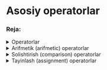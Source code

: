 # Asosiy operatorlar

### Reja:

<details>
    <summary>Operatorlar</summary>

    JavaScript dasturlash tilida odatda quyidagi operator turlari mavjud:

* Arifmetik (arifmetic) operatorlar
* Solishtirish (comparison) operatorlar
* Tayinlash (assignment) operatorlar
* Mantiqiy (logical) operatorlar
* Uchlik (ternary) operatorlar

</details>

<details>
    <summary>Arifmetik (arifmetic) operatorlar</summary>

        Java dasturlash tilida arifmetik amallardan foydalanib, ikki operant ustida arifmetik amallar bajarish imkoniyati mavjud

<br>

|Operatorlar|Tavsifi|Misol|
|-|-|-|
|+|ikki operantni qo'shish|num1 + num2|
|-|Chap operantdan o'ngdagini ayirish|num1 - num2|
|*|Ikki operantni ko'paytirish|num1 * num2|
|/|Chap operatni o'ngdagiga bo'lish|num1 / num2|
|%|Moduls operatori. Ikki operantdan qoldiqni qaytarish|num1 % num2|
|++|Kattalashtirish (increment) operatori|num++ yoki ++num|
|--|Kichiklashtirish (decrement) operatori|num-- yoki --num|

<br>

````javascript
    let a = 5, b = 10;
    console.log(a + b);  // 15
    console.log(a - b);  // -5
    console.log(a * b);  // 50
    console.log(a / b);  // 0.5
    console.log(a % b);  // 5
    console.log(a++);    // 5 (post increment)
    console.log(a);      // 6
    console.log(++a);    // 7 (pre increment)
    console.log(a);      // 7
    console.log(a--);    // 7 (post decrement)
    console.log(a);      // 6 
    console.log(--a);    // 5 (pre decrement)
    console.log(a);      // 5
````

</details>

<details>
    <summary>Solishtirish (comparison) operatorlar</summary>

    JavaScript dasturlash tilida **comparision**  operatorlardan foydalanib, ikki operantni solishtirish imkoniyati mavjud. Bunday operatorlar true yoki false qiymatni qaytaradi

|Operator|Tavsifi|Misol|
|-|-|-|
|==|Turini hisobga olmagan holda ikki operantni tengligini solishtirish|var1 == var2|
|===|Tur va qiymat bo'yicha ikki operantni tengligini solishtirish|var1 === var2|
|!=|Ikki operant notengligini (teng emasligini) solishtirish|var1 != var2|
|>|chap qiymat o'ngdagidan katta bo'lsa true, aks holda false qiymat qaytaradi|var1 > var2|
|<|chap qiymat o'ngdagidan kichik bo'lsa true, aks holda false qiymat qaytaradi|var1 < var2|
|>=|chap qiymat o'ngdagidan katta yoki teng bo'lsa true, aks holda false qiymat qaytaradi|var1 >= var2|
|<=|chap qiymat o'ngdagidan kichik yoki teng bo'lsa true, aks holda false qiymat qaytaradi|var1 <= var2|

````javascript
    let a = 5, b = 10, c = "5";
    const z = a;

    console.log(a == c);    // true
    console.log(a === c);   // false
    console.log(a == z);    // true
    console.log(a === z);   // true
    console.log(a != b);    // true
    console.log(a != z);    // false
    console.log(a > b);     // false
    console.log(a < b);     // true
    console.log(a >= b);    // false
    console.log(a <= b);    // true
````

</details>

<details>
    <summary>Tayinlash (assignment) operatorlar</summary>

    JavaScript dasturlash tilida tayinlash (assignment) operatorlaridan foydalanib o'zgaruvchilarga qisqartma ko'rinishda yangi qiymatlar tayinlash imkoniyati mavjud

|Operator|Tavsifi|Misol|
|-|-|-|
|=|Chap operantga o'ng operantni qiymatini belgilaydi|var1 = var2|
|+=|Chap va o'ng operantlarni yig'indisini chap operantga tayinlaydi|var1 += var2 (var1 = var1 + var2)|
|-=|Chap operantdan o'ng operantni ayirmasini chap operantga tayinlaydi|var1 -= var2 (var1 = var1 - var2)|
|*=|Chap va o'ng operantlar ko'paytmasini chap operantga tayinlaydi|var1 *= var2 (var1 = var1 * var2)|
|/=|Chap operantni o'ng operantga bo'linmasini chap operantga tayinlaydi|var1 /= var2 (var1 = var1 / var2)|
|%=|Chap operantni modulini o'ng operantga bo'lgandagi qoldiqni chap operantga tayinlaydi|var1 %= var2 (var1 = var1 % var2)|

````javascript
    let a = 5, b = 10, c = 15;
    console.log(a); // 5
    
    a = b;
    console.log(a); // 10

    a += b;
    console.log(a); // 20

    a -= b;
    console.log(a); // 10

    c *= b;
    console.log(c); // 150

    c /= 5;
    console.log(c); // 30

    b %= 2;
    console.log(b); // 0 

````

</details>